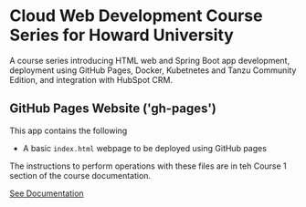 # Cloud Web Development Course Series for Howard University
A course series introducing HTML web and Spring Boot app development, deployment using GitHub Pages, Docker, Kubetnetes and Tanzu Community Edition, and integration with HubSpot CRM. 

## GitHub Pages Website ('gh-pages')
This app contains the following 
* A basic `index.html` webpage to be deployed using GitHub pages


The instructions to perform operations with these files are in teh Course 1 section of the course documentation. 

<a href="https://blackcodecamp.github.io/CloudWebDevelopment/" target = "_blank">See Documentation</a> 




